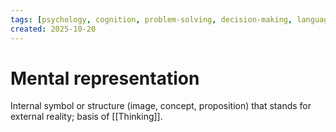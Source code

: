 ```yaml
---
tags: [psychology, cognition, problem-solving, decision-making, language, intelligence, testing, heuristics, bias]
created: 2025-10-20
---
```

# Mental representation

Internal symbol or structure (image, concept, proposition) that stands for external reality; basis of [[Thinking]].
